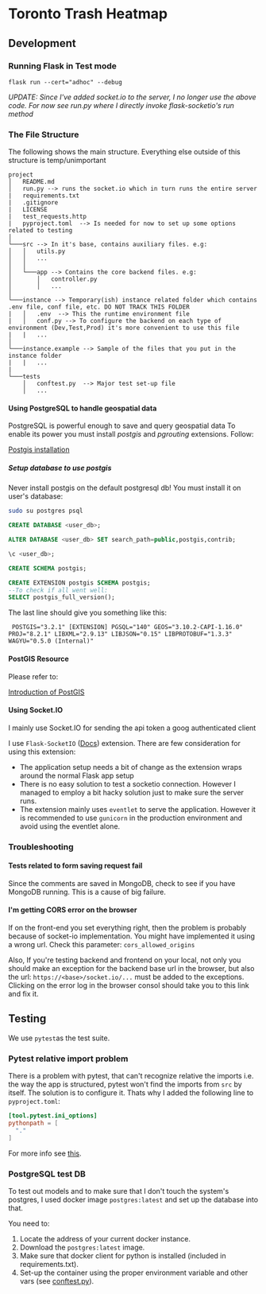# Toronto Trash Heatmap

## Development
### Running Flask in Test mode
<code>flask run --cert="adhoc" --debug</code>

*UPDATE: Since I've added socket.io to the server, I no longer use the above code. For now see run.py where I directly invoke flask-socketio's run method*

### The File Structure 

The following shows the main structure. Everything else outside of this structure is temp/unimportant

```
project
│   README.md
│   run.py --> runs the socket.io which in turn runs the entire server 
|   requirements.txt   
|   .gitignore
|   LICENSE
|   test_requests.http
|   pyproject.toml  --> Is needed for now to set up some options related to testing   
│
└───src --> In it's base, contains auxiliary files. e.g:
│   │   utils.py
│   │   ...
│   │
│   └───app --> Contains the core backend files. e.g:
│       │   controller.py
│       │   ...
│   
└───instance --> Temporary(ish) instance related folder which contains .env file, conf file, etc. DO NOT TRACK THIS FOLDER
|   │   .env  --> This the runtime environment file
|   │   conf.py --> To configure the backend on each type of environment (Dev,Test,Prod) it's more convenient to use this file
|   |   ...
│   
└───instance.example --> Sample of the files that you put in the instance folder
|   |   ...
|
└───tests
    │   conftest.py  --> Major test set-up file 
    │   ...
```

#### Using PostgreSQL to handle geospatial data
PostgreSQL is powerful enough to save and query geospatial data
To enable its power you must install <i>postgis</i> and <i>pgrouting</i> extensions. Follow: 

[Postgis installation](https://trac.osgeo.org/postgis/wiki/UsersWikiPostGIS3UbuntuPGSQLApt)

##### Setup database to use postgis
Never install postgis on the default postgresql db!
You must install it on user's database:

```bash
sudo su postgres psql
```

```sql
CREATE DATABASE <user_db>;

ALTER DATABASE <user_db> SET search_path=public,postgis,contrib;

\c <user_db>;

CREATE SCHEMA postgis;

CREATE EXTENSION postgis SCHEMA postgis;
--To check if all went well:
SELECT postgis_full_version();
```
The last line should give you something like this:
```
 POSTGIS="3.2.1" [EXTENSION] PGSQL="140" GEOS="3.10.2-CAPI-1.16.0" PROJ="8.2.1" LIBXML="2.9.13" LIBJSON="0.15" LIBPROTOBUF="1.3.3" WAGYU="0.5.0 (Internal)"
 ```

 <h4>PostGIS Resource</h4>
 Please refer to:

[Introduction of PostGIS](https://postgis.net/workshops/postgis-intro/index.html)

#### Using Socket.IO

I mainly use Socket.IO for sending the api token a goog authenticated client

I use ``Flask-SocketIO`` ([Docs](https://flask-socketio.readthedocs.io/en/latest/index.html)) extension. There are few consideration for using this extension:

- The application setup needs a bit of change as the extension wraps around the normal Flask app setup
- There is no easy solution to test a socketio connection. However I managed to employ a bit hacky solution just to make sure the server runs.
- The extension mainly uses ``eventlet`` to serve the application. However it is recommended to use ``gunicorn`` in the production environment and avoid using the eventlet alone.

### Troubleshooting

#### Tests related to form saving request fail
Since the comments are saved in MongoDB, check to see if you have MongoDB running. This is a cause of big failure.

#### I'm getting CORS error on the browser
If on the front-end you set everything right, then the problem is probably because of socket-io implementation. You might have implemented it using a wrong url. Check this parameter: ```cors_allowed_origins```

Also, If you're testing backend and frontend on your local, not only you should make an exception for the backend base url in the browser, but also the url: ```https://<base>/socket.io/...``` must be added to the exceptions. Clicking on the error log in the browser consol should take you to this link and fix it.

## Testing

We use ``pytest``as the test suite.

### Pytest relative import problem

There is a problem with pytest, that can't recognize relative the imports i.e. the way the app is structured,
pytest won't find the imports from ``src`` by itself. The solution is to configure it. Thats why I added the following
line to ``pyproject.toml``:

```toml
[tool.pytest.ini_options]
pythonpath = [
  "."
]
```

For more info see [this](https://stackoverflow.com/a/50610630).

### PostgreSQL test DB
To test out models and to make sure that I don't touch the system's postgres, I used docker image ```postgres:latest``` and set up the database into that.

You need to:
1. Locate the address of your current docker instance.
2. Download the ```postgres:latest``` image.
3. Make sure that docker client for python is installed (included in requirements.txt).
4. Set-up the container using the proper environment variable and other vars (see [conftest.py](tests/conftest.py)).